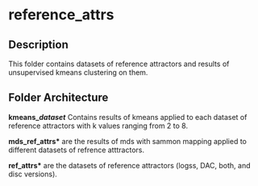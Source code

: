 reference_attrs
=========

## Description

This folder contains datasets of reference attractors and results of unsupervised kmeans clustering on them.

## Folder Architecture

**kmeans\_*dataset*** Contains results of kmeans applied to each dataset of reference attractors with k values ranging from 2 to 8.

**mds_ref_attrs\*** are the results of mds with sammon mapping applied to different datasets of refrence atttractors.

**ref_attrs\*** are the datasets of reference attractors (logss, DAC, both, and disc versions).

